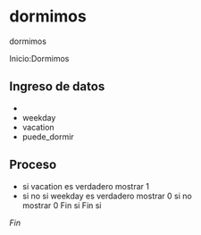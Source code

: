 # dormimos
dormimos

Inicio:Dormimos

## Ingreso de datos
- 
- weekday
- vacation
- puede_dormir

## Proceso
- si vacation es verdadero 
	mostrar 1
- si no 
	si weekday es verdadero 
		mostrar 0
	si no	
		mostrar 0
	Fin si
  Fin si

*Fin*
